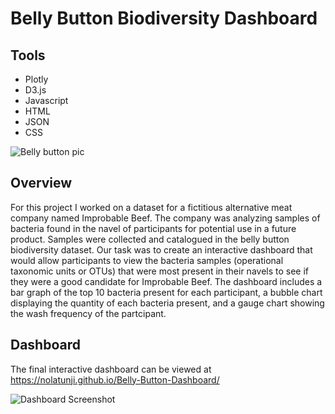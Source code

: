 # Belly Button Biodiversity Dashboard

## Tools

* Plotly
* D3.js
* Javascript
* HTML
* JSON
* CSS


![Belly button pic](https://user-images.githubusercontent.com/96552268/171921108-ac003821-7cca-41bd-bbd9-90b1e422975d.jpg)

## Overview
For this project I worked on a dataset for a fictitious alternative meat company named Improbable Beef. The company was analyzing samples of bacteria found in the navel of participants for potential use in a future product. Samples were collected and catalogued in the belly button biodiversity dataset. Our task was to create an interactive dashboard that would allow participants to view the bacteria samples  (operational taxonomic units or OTUs) that were most present in their navels to see if they were a good candidate for Improbable Beef. The dashboard includes a bar graph of the top 10 bacteria present for each participant, a bubble chart displaying the quantity of each bacteria present, and a gauge chart showing the wash frequency of the partcipant. 


## Dashboard 
The final interactive dashboard can be viewed at https://nolatunji.github.io/Belly-Button-Dashboard/


![Dashboard Screenshot](https://user-images.githubusercontent.com/96552268/172240837-202ed856-1df9-4dbb-bad4-93f3ed527759.png)


